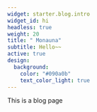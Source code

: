 ```yaml
---
widget: starter.blog.intro
widget_id: hi
headless: true
weight: 20
title: " Monauna"
subtitle: Hello~~
active: true
design:
  background:
    color: "#090a0b"
    text_color_light: true
---
```

This is a blog page